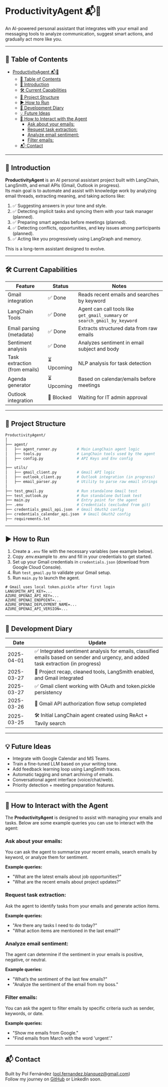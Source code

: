 
# ProductivityAgent 📬🤖

An AI-powered personal assistant that integrates with your email and messaging tools to analyze communication, suggest smart actions, and gradually act more like you.

---

## 🧭 Table of Contents

- [ProductivityAgent 📬🤖](#productivityagent-)
  - [🧭 Table of Contents](#-table-of-contents)
  - [🧠 Introduction](#-introduction)
  - [🛠️ Current Capabilities](#️-current-capabilities)
  - [📂 Project Structure](#-project-structure)
  - [▶️ How to Run](#️-how-to-run)
  - [📅 Development Diary](#-development-diary)
  - [💡 Future Ideas](#-future-ideas)
  - [🤖 How to Interact with the Agent](#-how-to-interact-with-the-agent)
    - [Ask about your emails:](#ask-about-your-emails)
    - [Request task extraction:](#request-task-extraction)
    - [Analyze email sentiment:](#analyze-email-sentiment)
    - [Filter emails:](#filter-emails)
  - [📬 Contact](#-contact)

---

## 🧠 Introduction

**ProductivityAgent** is an AI personal assistant project built with LangChain, LangSmith, and email APIs (Gmail, Outlook in progress).  
Its main goal is to automate and assist with knowledge work by analyzing email threads, extracting meaning, and taking actions like:

1. ✅ Suggesting answers in your tone and style.
2. ✅ Detecting implicit tasks and syncing them with your task manager (planned).
3. ✅ Preparing smart agendas before meetings (planned).
4. ✅ Detecting conflicts, opportunities, and key issues among participants (planned).
5. ✅ Acting like you progressively using LangGraph and memory.

This is a long-term assistant designed to evolve.

---

## 🛠️ Current Capabilities

| Feature                        | Status       | Notes |
|-------------------------------|--------------|-------|
| Gmail integration             | ✅ Done       | Reads recent emails and searches by keyword |
| LangChain Tools               | ✅ Done       | Agent can call tools like `get_gmail_summary` or `search_gmail_by_keyword` |
| Email parsing (metadata)      | ✅ Done       | Extracts structured data from raw emails |
| Sentiment analysis            | ✅ Done       | Analyzes sentiment in email subject and body |
| Task extraction (from emails) | ⏳ Upcoming   | NLP analysis for task detection |
| Agenda generator              | ⏳ Upcoming   | Based on calendar/emails before meetings |
| Outlook integration           | 🚧 Blocked    | Waiting for IT admin approval |

---

## 📂 Project Structure

```bash
ProductivityAgent/
│
├── agent/
│   ├── agent_runner.py         # Main LangChain agent logic
│   ├── tools.py                # LangChain tools used by the agent
│   ├── config.py               # API Keys and Env config
│
├── utils/
│   ├── gmail_client.py         # Gmail API logic
│   ├── outlook_client.py       # Outlook integration (in progress)
│   ├── email_parser.py         # Utility to parse raw email strings
│
├── test_gmail.py               # Run standalone Gmail test
├── test_outlook.py             # Run standalone Outlook test
├── main.py                     # Entry point for the agent
├── .env                        # Credentials (excluded from git)
├── credentials_gmail_api.json  # Gmail OAuth2 config
├── credentials_calendar_api.json  # Gmail OAuth2 config
├── requirements.txt
```

---

## ▶️ How to Run

1. Create a `.env` file with the necessary variables (see example below).
2. Copy .env.example to .env and fill in your credentials to get started.
3. Set up your Gmail credentials in `credentials.json` (download from Google Cloud Console).
4. Run `test_gmail.py` to validate your Gmail setup.
5. Run `main.py` to launch the agent.

```env
# Gmail uses local token.pickle after first login
LANGSMITH_API_KEY=...
AZURE_OPENAI_API_KEY=...
AZURE_OPENAI_ENDPOINT=...
AZURE_OPENAI_DEPLOYMENT_NAME=...
AZURE_OPENAI_API_VERSION=...
```

---

## 📅 Development Diary

| Date        | Update                                                                 |
|-------------|------------------------------------------------------------------------|
| 2025-04-01 | ✅ Integrated sentiment analysis for emails, classified emails based on sender and urgency, and added task extraction (in progress) |
| 2025-03-27 | 🧠 Project recap, cleaned tools, LangSmith enabled, and Gmail integrated |
| 2025-03-27  | ✅ Gmail client working with OAuth and token.pickle persistency         |
| 2025-03-26  | 🧪 Gmail API authorization flow setup completed                         |
| 2025-03-25  | 🛠️ Initial LangChain agent created using ReAct + Tavily search          |

---

## 💡 Future Ideas

- Integrate with Google Calendar and MS Teams.
- Train a fine-tuned LLM based on your writing tone.
- Add feedback learning loop using LangSmith traces.
- Automatic tagging and smart archiving of emails.
- Conversational agent interface (voice/chat/web).
- Priority detection + meeting preparation features.

---

## 🤖 How to Interact with the Agent

The **ProductivityAgent** is designed to assist with managing your emails and tasks. Below are some example queries you can use to interact with the agent:

### Ask about your emails:
You can ask the agent to summarize your recent emails, search emails by keyword, or analyze them for sentiment.

**Example queries:**
- "What are the latest emails about job opportunities?"
- "What are the recent emails about project updates?"

### Request task extraction:
Ask the agent to identify tasks from your emails and generate action items.

**Example queries:**
- "Are there any tasks I need to do today?"
- "What action items are mentioned in the last email?"

### Analyze email sentiment:
The agent can determine if the sentiment in your emails is positive, negative, or neutral.

**Example queries:**
- "What’s the sentiment of the last few emails?"
- "Analyze the sentiment of the email from my boss."

### Filter emails:
You can ask the agent to filter emails by specific criteria such as sender, keywords, or date.

**Example queries:**
- "Show me emails from Google."
- "Find emails from March with the word 'urgent'."

---

## 📬 Contact

Built by Pol Fernández (pol.fernandez.blanquez@gmail.com)  
Follow my journey on [GitHub](https://github.com/polfernandezblanquez) or LinkedIn soon.
